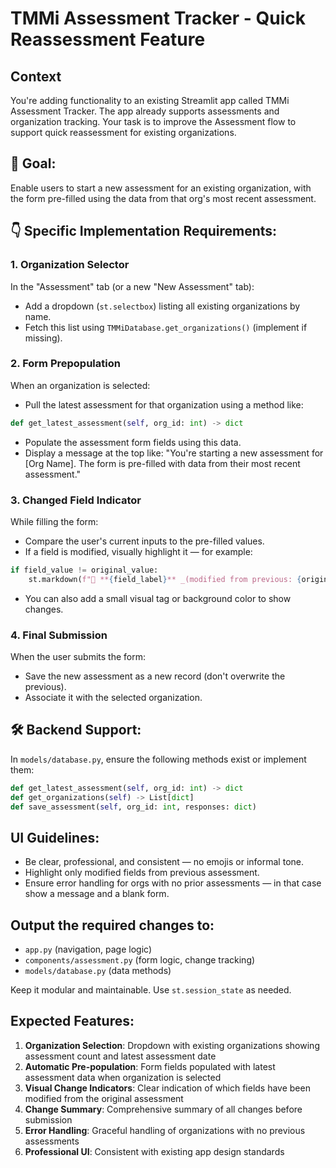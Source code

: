 # TMMi Assessment Tracker - Quick Reassessment Feature

## Context
You're adding functionality to an existing Streamlit app called TMMi Assessment Tracker. The app already supports assessments and organization tracking. Your task is to improve the Assessment flow to support quick reassessment for existing organizations.

## 🎯 Goal:
Enable users to start a new assessment for an existing organization, with the form pre-filled using the data from that org's most recent assessment.

## 👇 Specific Implementation Requirements:

### 1. Organization Selector
In the "Assessment" tab (or a new "New Assessment" tab):
- Add a dropdown (`st.selectbox`) listing all existing organizations by name.
- Fetch this list using `TMMiDatabase.get_organizations()` (implement if missing).

### 2. Form Prepopulation
When an organization is selected:
- Pull the latest assessment for that organization using a method like:

```python
def get_latest_assessment(self, org_id: int) -> dict
```

- Populate the assessment form fields using this data.
- Display a message at the top like:
  "You're starting a new assessment for [Org Name]. The form is pre-filled with data from their most recent assessment."

### 3. Changed Field Indicator
While filling the form:
- Compare the user's current inputs to the pre-filled values.
- If a field is modified, visually highlight it — for example:

```python
if field_value != original_value:
    st.markdown(f"🔁 **{field_label}** _(modified from previous: {original_value})_")
```

- You can also add a small visual tag or background color to show changes.

### 4. Final Submission
When the user submits the form:
- Save the new assessment as a new record (don't overwrite the previous).
- Associate it with the selected organization.

## 🛠 Backend Support:
In `models/database.py`, ensure the following methods exist or implement them:

```python
def get_latest_assessment(self, org_id: int) -> dict
def get_organizations(self) -> List[dict]
def save_assessment(self, org_id: int, responses: dict)
```

## UI Guidelines:
- Be clear, professional, and consistent — no emojis or informal tone.
- Highlight only modified fields from previous assessment.
- Ensure error handling for orgs with no prior assessments — in that case show a message and a blank form.

## Output the required changes to:
- `app.py` (navigation, page logic)
- `components/assessment.py` (form logic, change tracking)
- `models/database.py` (data methods)

Keep it modular and maintainable. Use `st.session_state` as needed.

## Expected Features:
1. **Organization Selection**: Dropdown with existing organizations showing assessment count and latest assessment date
2. **Automatic Pre-population**: Form fields populated with latest assessment data when organization is selected
3. **Visual Change Indicators**: Clear indication of which fields have been modified from the original assessment
4. **Change Summary**: Comprehensive summary of all changes before submission
5. **Error Handling**: Graceful handling of organizations with no previous assessments
6. **Professional UI**: Consistent with existing app design standards